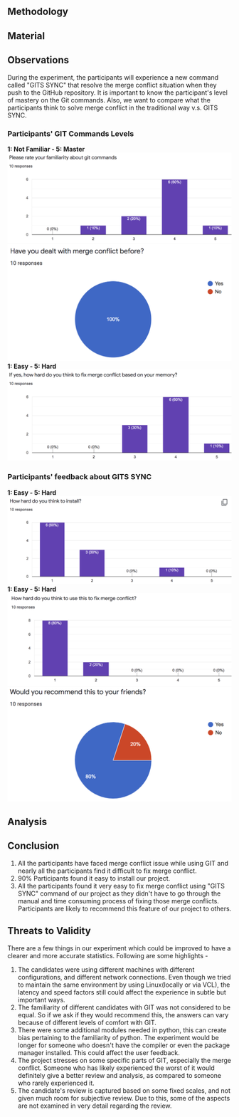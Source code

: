 ## Methodology

## Material

## Observations
During the experiment, the participants will experience a new command called "GITS SYNC" that resolve the merge conflict situation when they push to the GitHub repository. It is important to know the participant's level of mastery on the Git commands. Also, we want to compare what the participants think to solve merge conflict in the traditional way v.s. GITS SYNC.

### Participants' GIT Commands Levels
<b>1: Not Familiar - 5: Master</b>
<img src="/img/pre1.png">
<img src="/img/pre2.png">
<b>1: Easy - 5: Hard</b>
<img src="/img/pre3.png">

### Participants' feedback about GITS SYNC
<b>1: Easy - 5: Hard</b>
<img src="/img/post1.png">
<b>1: Easy - 5: Hard</b>
<img src="/img/post2.png">
<img src="/img/post3.png">

## Analysis

## Conclusion
1. All the participants have faced merge conflict issue while using GIT and nearly all the participants find it difficult to fix merge conflict.
2. 90% Participants found it easy to install our project.
3. All the participants found it very easy to fix merge conflict using "GITS SYNC" command of our project as they didn't have to go through the manual and time consuming process of fixing those merge conflicts. Participants are likely to recommend this feature of our project to others.

## Threats to Validity
There are a few things in our experiment which could be improved to have a clearer and more accurate statistics. Following are some highlights -

1. The candidates were using different machines with different configurations, and different network connections. Even though we tried to maintain the same environment by using Linux(locally or via VCL), the latency and speed factors still could affect the experience in subtle but important ways.  
2. The familiarity of different candidates with GIT was not considered to be equal. So if we ask if they would recommend this, the answers can vary because of different levels of comfort with GIT.  
3. There were some additional modules needed in python, this can create bias pertaining to the familiarity of python. The experiment would be longer for someone who doesn't have the compiler or even the package manager installed. This could affect the user feedback.  
4. The project stresses on some specific parts of GIT, especially the merge conflict. Someone who has likely experienced the worst of it would definitely give a better review and analysis, as compared to someone who rarely experienced it.  
5. The candidate's review is captured based on some fixed scales, and not given much room for subjective review. Due to this, some of the aspects are not examined in very detail regarding the review.  
